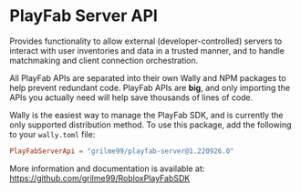 # PlayFab Server API

Provides functionality to allow external (developer-controlled) servers to interact with user inventories and data in a trusted manner, and to handle matchmaking and client connection orchestration.

All PlayFab APIs are separated into their own Wally and NPM packages to help prevent redundant code.
PlayFab APIs are **big**, and only importing the APIs you actually need will help save thousands of lines of code.

Wally is the easiest way to manage the PlayFab SDK, and is currently the only supported distribution method.
To use this package, add the following to your `wally.toml` file:

```toml
PlayFabServerApi = "grilme99/playfab-server@1.220926.0"
```

More information and documentation is available at:
https://github.com/grilme99/RobloxPlayFabSDK
